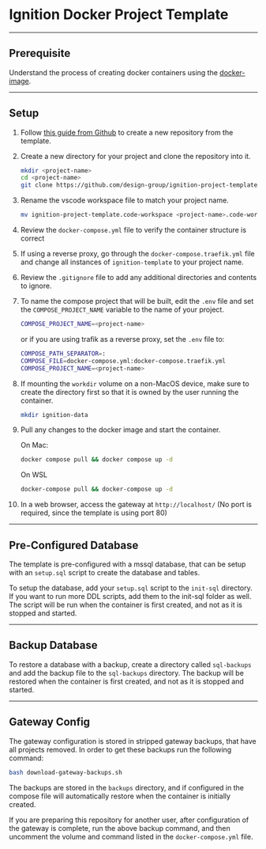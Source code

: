 # Ignition Docker Project Template

___

## Prerequisite

Understand the process of creating docker containers using the [docker-image](https://github.com/design-group/ignition-docker).

___

## Setup

1. Follow [this guide from Github](https://docs.github.com/en/repositories/creating-and-managing-repositories/creating-a-repository-from-a-template)
   to create a new repository from the template.
2. Create a new directory for your project and clone the repository into it.

    ```sh
    mkdir <project-name>
    cd <project-name>
    git clone https://github.com/design-group/ignition-project-template.git .
    ```

3. Rename the vscode workspace file to match your project name.

    ```sh
    mv ignition-project-template.code-workspace <project-name>.code-workspace
    ```

4. Review the `docker-compose.yml` file to verify the container structure is correct
5. If using a reverse proxy, go through the `docker-compose.traefik.yml` file and change all instances of `ignition-template` to your project name.
6. Review the `.gitignore` file to add any
   additional directories and contents to ignore.
7. To name the compose project that will be built, edit the `.env` file and set the `COMPOSE_PROJECT_NAME` variable to the name of 	your project.

	```sh
	COMPOSE_PROJECT_NAME=<project-name>
	```

	or if you are using trafik as a reverse proxy, set the `.env` file to:

	```sh
	COMPOSE_PATH_SEPARATOR=:
	COMPOSE_FILE=docker-compose.yml:docker-compose.traefik.yml
	COMPOSE_PROJECT_NAME=<project-name>
	```

8. If mounting the `workdir` volume on a non-MacOS device, make sure to create the directory first so that it is owned by the user running the container.

	```sh
	mkdir ignition-data
	```

9. Pull any changes to the docker image and start the container.
      
    On Mac:
    
	```sh
    docker compose pull && docker compose up -d
    ```
    
	On WSL
    
	```sh
    docker-compose pull && docker-compose up -d
    ```

9.  In a web browser, access the gateway at `http://localhost/`
    (No port is required, since the template is using port 80)

___

## Pre-Configured Database

The template is pre-configured with a mssql database, that can be setup with an `setup.sql` script to create the database and tables.

To setup the database, add your `setup.sql` script to the `init-sql` directory. If you want to run more DDL scripts, add them to the init-sql folder as well. The script will be run when the container is first created, and not as it is stopped and started.

___

## Backup Database

To restore a database with a backup, create a directory called `sql-backups` and add the backup file to the `sql-backups` directory. The backup will be restored when the container is first created, and not as it is stopped and started.

___

## Gateway Config

The gateway configuration is stored in stripped gateway backups, that have all projects removed. In order to get these backups run the following command:

```sh
bash download-gateway-backups.sh
```

The backups are stored in the `backups` directory, and if configured in the compose file will automatically restore when the container is initially created. 

If you are preparing this repository for another user, after configuration of the gateway is complete, run the above backup command, and then uncomment the volume and command listed in the `docker-compose.yml` file.